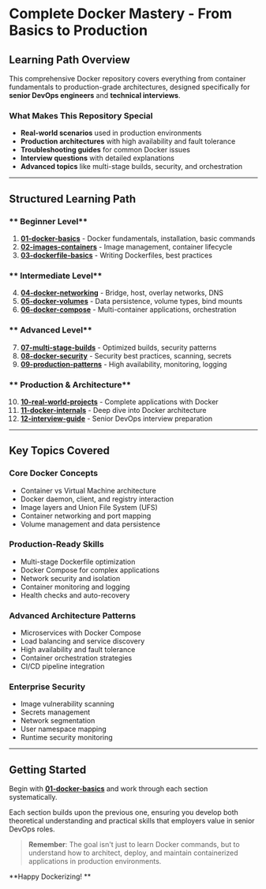 #  Complete Docker Mastery - From Basics to Production

##  **Learning Path Overview**

This comprehensive Docker repository covers everything from container fundamentals to production-grade architectures, designed specifically for **senior DevOps engineers** and **technical interviews**.

### **What Makes This Repository Special**
-  **Real-world scenarios** used in production environments
-  **Production architectures** with high availability and fault tolerance  
-  **Troubleshooting guides** for common Docker issues
-  **Interview questions** with detailed explanations
-  **Advanced topics** like multi-stage builds, security, and orchestration

---

##  **Structured Learning Path**

### ** Beginner Level**
1. **[01-docker-basics](./01-docker-basics/)** - Docker fundamentals, installation, basic commands
2. **[02-images-containers](./02-images-containers/)** - Image management, container lifecycle  
3. **[03-dockerfile-basics](./03-dockerfile-basics/)** - Writing Dockerfiles, best practices

### ** Intermediate Level**
4. **[04-docker-networking](./04-docker-networking/)** - Bridge, host, overlay networks, DNS
5. **[05-docker-volumes](./05-docker-volumes/)** - Data persistence, volume types, bind mounts
6. **[06-docker-compose](./06-docker-compose/)** - Multi-container applications, orchestration

### ** Advanced Level**
7. **[07-multi-stage-builds](./07-multi-stage-builds/)** - Optimized builds, security patterns
8. **[08-docker-security](./08-docker-security/)** - Security best practices, scanning, secrets
9. **[09-production-patterns](./09-production-patterns/)** - High availability, monitoring, logging

### ** Production & Architecture**
10. **[10-real-world-projects](./10-real-world-projects/)** - Complete applications with Docker
11. **[11-docker-internals](./11-docker-internals/)** - Deep dive into Docker architecture
12. **[12-interview-guide](./12-interview-guide/)** - Senior DevOps interview preparation

---

##  **Key Topics Covered**

### **Core Docker Concepts**
- Container vs Virtual Machine architecture
- Docker daemon, client, and registry interaction
- Image layers and Union File System (UFS)
- Container networking and port mapping
- Volume management and data persistence

### **Production-Ready Skills**
- Multi-stage Dockerfile optimization
- Docker Compose for complex applications
- Network security and isolation
- Container monitoring and logging
- Health checks and auto-recovery

### **Advanced Architecture Patterns**
- Microservices with Docker Compose
- Load balancing and service discovery
- High availability and fault tolerance
- Container orchestration strategies
- CI/CD pipeline integration

### **Enterprise Security**
- Image vulnerability scanning
- Secrets management
- Network segmentation
- User namespace mapping
- Runtime security monitoring

---

##  **Getting Started**

Begin with **[01-docker-basics](./01-docker-basics/)** and work through each section systematically.

Each section builds upon the previous one, ensuring you develop both theoretical understanding and practical skills that employers value in senior DevOps roles.

>  **Remember**: The goal isn't just to learn Docker commands, but to understand how to architect, deploy, and maintain containerized applications in production environments.

**Happy Dockerizing! **
